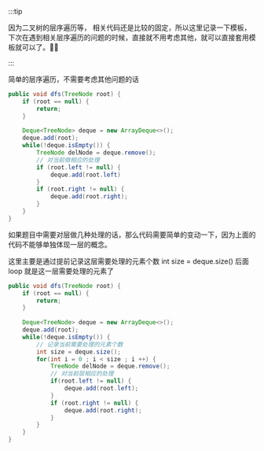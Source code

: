 :::tip

因为二叉树的层序遍历等， 相关代码还是比较的固定，所以这里记录一下模板，下次在遇到相关层序遍历的问题的时候，直接就不用考虑其他，就可以直接套用模板就可以了。:ox::beers:

:::



简单的层序遍历，不需要考虑其他问题的话

```java
public void dfs(TreeNode root) {
    if (root == null) {
        return;
    }
    
    Deque<TreeNode> deque = new ArrayDeque<>();
    deque.add(root);
    while(!deque.isEmpty()) {
        TreeNode delNode = deque.remove();
        // 对当前做相应的处理
        if (root.left != null) {
            deque.add(root.left)
        }
        if (root.right != null) {
            deque.add(root.right);
        }
    }
}
```





如果题目中需要对层做几种处理的话，那么代码需要简单的变动一下，因为上面的代码不能够单独体现一层的概念。

这里主要是通过提前记录这层需要处理的元素个数  int size = deque.size() 后面 loop 就是这一层需要处理的元素了

```java
public void dfs(TreeNode root) { 
    if (root == null) {
        return;
    }
    
    Deque<TreeNode> deque = new ArrayDeque<>();
    deque.add(root);
    while(!deque.isEmpty()) {
        // 记录当前需要处理的元素个数
        int size = deque.size();
        for(int i = 0 ; i < size ; i ++) {
            TreeNode delNode = deque.remove();
            // 对当前层相应的处理
            if(root.left != null) {
                deque.add(root.left);
            }
            if (root.right != null) {
                deque.add(root.right);
            }
        }
    }
}
```

